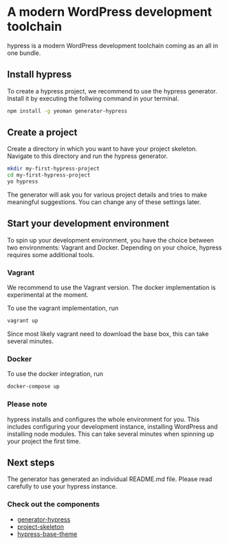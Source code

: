 [_template]:    #null   (default)
[_title]:       #null   (hypress.io)
[_description]: #null   (hypress is a modern WordPress development toolchain)
[__nosidebar]:   #null   (true)        

# A modern WordPress development toolchain
hypress is a modern WordPress development toolchain coming as an all in one bundle.

## Install hypress
To create a hypress project, we recommend to use the hypress generator. Install it by executing the
follwing command in your terminal.  

```bash
npm install -g yeoman generator-hypress
```  

## Create a project
Create a directory in which you want to have your project skeleton. Navigate to this directory
and run the hypress generator.

```bash
mkdir my-first-hypress-project
cd my-first-hypress-project 
yo hypress
```  

The generator will ask you for various project details and tries to make meaningful suggestions. You can change any
of these settings later.

## Start your development environment
To spin up your development environment, you have the choice between two environments: Vagrant and Docker. Depending
on your choice, hypress requires some additional tools.  

### Vagrant
We recommend to use the Vagrant version. The docker implementation is experimental at the moment. 

To use the vagrant implementation, run

```bash
vagrant up
```  

Since most likely vagrant need to download the base box, this can take several minutes. 

### Docker
To use the docker integration, run

```bash
docker-compose up
``` 

### Please note
hypress installs and configures the whole environment for you. This includes configuring your development instance, 
installing WordPress and installing node modules. This can take several minutes when spinning up your project the first
time.

## Next steps
The generator has generated an individual README.md file. Please read carefully to use your hypress instance.

### Check out the components
- [generator-hypress](https://github.com/hypress/generator-hypress)
- [project-skeleton](https://github.com/hypress/project-skeleton)
- [hypress-base-theme](https://github.com/hypress/hypress-base-theme)
